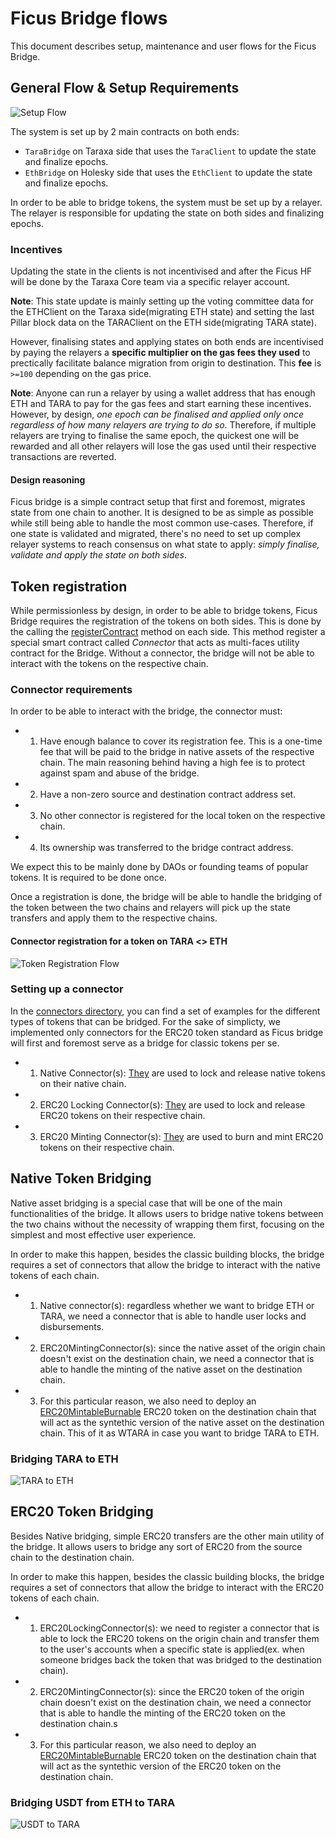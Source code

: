 # Ficus Bridge flows

This document describes setup, maintenance and user flows for the Ficus Bridge.

## General Flow & Setup Requirements

![Setup Flow](http://www.plantuml.com/plantuml/proxy?cache=no&src=https://raw.githubusercontent.com/Taraxa-project/bridge/master/plantuml/setup.iuml)

The system is set up by 2 main contracts on both ends:

- `TaraBridge` on Taraxa side that uses the `TaraClient` to update the state and finalize epochs.
- `EthBridge` on Holesky side that uses the `EthClient` to update the state and finalize epochs.

In order to be able to bridge tokens, the system must be set up by a relayer. The relayer is responsible for updating the state on both sides and finalizing epochs.

### Incentives

Updating the state in the clients is not incentivised and after the Ficus HF will be done by the Taraxa Core team via a specific relayer account.

**Note**: This state update is mainly setting up the voting committee data for the ETHClient on the Taraxa side(migrating ETH state) and setting the last Pillar block data on the TARAClient on the ETH side(migrating TARA state).

However, finalising states and applying states on both ends are incentivised by paying the relayers a **specific multiplier on the gas fees they used** to prectically facilitate balance migration from origin to destination. This **fee** is `>=100` depending on the gas price.

**Note**: Anyone can run a relayer by using a wallet address that has enough ETH and TARA to pay for the gas fees and start earning these incentives. However, by design, _one epoch can be finalised and applied only once regardless of how many relayers are trying to do so_. Therefore, if multiple relayers are trying to finalise the same epoch, the quickest one will be rewarded and all other relayers will lose the gas used until their respective transactions are reverted.

#### Design reasoning

Ficus bridge is a simple contract setup that first and foremost, migrates state from one chain to another. It is designed to be as simple as possible while still being able to handle the most common use-cases. Therefore, if one state is validated and migrated, there's no need to set up complex relayer systems to reach consensus on what state to apply: _simply finalise, validate and apply the state on both sides_.

## Token registration

While permissionless by design, in order to be able to bridge tokens, Ficus Bridge requires the registration of the tokens on both sides. This is done by the calling the [registerContract](./src/lib/BridgeBase.sol#142) method on each side. This method register a special smart contract called _Connector_ that acts as multi-faces utility contract for the Bridge. Without a connector, the bridge will not be able to interact with the tokens on the respective chain.

### Connector requirements

In order to be able to interact with the bridge, the connector must:

- 1. Have enough balance to cover its registration fee. This is a one-time fee that will be paid to the bridge in native assets of the respective chain. The main reasoning behind having a high fee is to protect against spam and abuse of the bridge.
- 2. Have a non-zero source and destination contract address set.
- 3. No other connector is registered for the local token on the respective chain.
- 4. Its ownership was transferred to the bridge contract address.

We expect this to be mainly done by DAOs or founding teams of popular tokens. It is required to be done once.

Once a registration is done, the bridge will be able to handle the bridging of the token between the two chains and relayers will pick up the state transfers and apply them to the respective chains.

#### Connector registration for a token on TARA <> ETH

![Token Registration Flow](http://www.plantuml.com/plantuml/proxy?cache=no&src=https://raw.githubusercontent.com/Taraxa-project/bridge/master/plantuml/registertoken.iuml)

### Setting up a connector

In the [connectors directory](./src/connectors/), you can find a set of examples for the different types of tokens that can be bridged. For the sake of simplicty, we implemented only connectors for the ERC20 token standard as Ficus bridge will first and foremost serve as a bridge for classic tokens per se.

- 1. Native Connector(s): [They](./src/connectors/NativeConnector.sol) are used to lock and release native tokens on their native chain.
- 2. ERC20 Locking Connector(s): [They](./src/connectors/ERC20LockingConnector.sol) are used to lock and release ERC20 tokens on their respective chain.
- 3. ERC20 Minting Connector(s): [They](./src/connectors/ERC20MintingConnector.sol) are used to burn and mint ERC20 tokens on their respective chain.

## Native Token Bridging

Native asset bridging is a special case that will be one of the main functionalities of the bridge. It allows users to bridge native tokens between the two chains without the necessity of wrapping them first, focusing on the simplest and most effective user experience.

In order to make this happen, besides the classic building blocks, the bridge requires a set of connectors that allow the bridge to interact with the native tokens of each chain.

- 1. Native connector(s): regardless whether we want to bridge ETH or TARA, we need a connector that is able to handle user locks and disbursements.
- 2. ERC20MintingConnector(s): since the native asset of the origin chain doesn't exist on the destination chain, we need a connector that is able to handle the minting of the native asset on the destination chain.
- 3. For this particular reason, we also need to deploy an [ERC20MintableBurnable](./src/lib/TestERC20.sol) ERC20 token on the destination chain that will act as the syntethic version of the native asset on the destination chain. This of it as WTARA in case you want to bridge TARA to ETH.

### Bridging TARA to ETH

![TARA to ETH](http://www.plantuml.com/plantuml/proxy?cache=no&src=https://raw.githubusercontent.com/Taraxa-project/bridge/master/plantuml/taratoeth.iuml)

## ERC20 Token Bridging

Besides Native bridging, simple ERC20 transfers are the other main utility of the bridge. It allows users to bridge any sort of ERC20 from the source chain to the destination chain.

In order to make this happen, besides the classic building blocks, the bridge requires a set of connectors that allow the bridge to interact with the ERC20 tokens of each chain.

- 1. ERC20LockingConnector(s): we need to register a connector that is able to lock the ERC20 tokens on the origin chain and transfer them to the user's accounts when a specific state is applied(ex. when someone bridges back the token that was bridged to the destination chain).
- 2. ERC20MintingConnector(s): since the ERC20 token of the origin chain doesn't exist on the destination chain, we need a connector that is able to handle the minting of the ERC20 token on the destination chain.s
- 3. For this particular reason, we also need to deploy an [ERC20MintableBurnable](./src/lib/TestERC20.sol) ERC20 token on the destination chain that will act as the syntethic version of the ERC20 token on the destination chain.

### Bridging USDT from ETH to TARA

![USDT to TARA](http://www.plantuml.com/plantuml/proxy?cache=no&src=https://raw.githubusercontent.com/Taraxa-project/bridge/master/plantuml/usdttotara.iuml)
